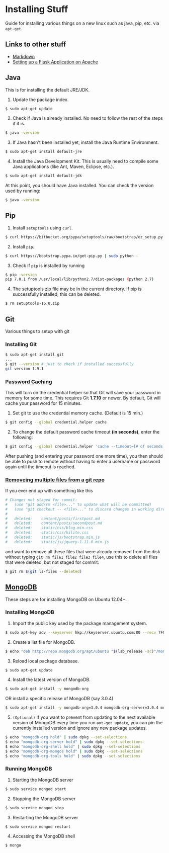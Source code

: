 # Installing Stuff
Guide for installing various things on a new linux such as java, pip, etc. via `apt-get`.

## Links to other stuff
- [Markdown](https://help.github.com/articles/markdown-basics/)
- [Setting up a Flask Application on Apache](https://github.com/PiJoules/FlaskApache)

## Java
This is for installing the default JRE/JDK.

1) Update the package index.
```sh
$ sudo apt-get update
```

2) Check if Java is already installed. No need to follow the rest of the steps if it is.
```sh
$ java -version
```

3) If Java hasn't been installed yet, install the Java Runtime Environment.
```sh
$ sudo apt-get install default-jre
```

4) Install the Java Development Kit. This is usually need to compile some Java applications (like Ant, Maven, Eclipse, etc.).
```sh
$ sudo apt-get install default-jdk
```

At this point, you should have Java installed. You can check the version used by running:
```sh
$ java -version
```

## Pip
1) Install `setuptools` using `curl`.
```sh
$ curl https://bitbucket.org/pypa/setuptools/raw/bootstrap/ez_setup.py | sudo python -
```

2) Install `pip`.
```sh
$ curl https://bootstrap.pypa.io/get-pip.py | sudo python -
```

3) Check if `pip` is installed by running
```sh
$ pip -version
pip 7.0.1 from /usr/local/lib/python2.7/dist-packages (python 2.7)
```

4) The setuptools zip file may be in the current directory. If pip is successfully installed, this can be deleted.
```sh
$ rm setuptools-16.0.zip
```

## Git
Various things to setup with git

### Installing Git
```sh
$ sudo apt-get install git
...
$ git --version # just to check if installed successfully
git version 1.9.1
```

### [Password Caching](https://help.github.com/articles/caching-your-github-password-in-git/)
This will turn on the credential helper so that Git will save your password in memory for some time. This requires Git **1.7.10** or newer. By default, Git will cache your password for 15 minutes.

1) Set git to use the credential memory cache. (Default is 15 min.)
```sh
$ git config --global credential.helper cache
```

2) To change the default password cache timeout **(in seconds)**, enter the following:
```sh
$ git config --global credential.helper 'cache --timeout=[# of seconds]'
```

After pushing (and entering your password one more time), you then should be able to push to remote without having to enter a username or password again until the timeout is reached.

### [Removeing multiple files from a git repo](http://stackoverflow.com/questions/492558/removing-multiple-files-from-a-git-repo-that-have-already-been-deleted-from-disk)
If you ever end up with something like this
```sh
# Changes not staged for commit:
#   (use "git add/rm <file>..." to update what will be committed)
#   (use "git checkout -- <file>..." to discard changes in working directory)
#
#	deleted:    content/posts/firstpost.md
#	deleted:    content/posts/secondpost.md
#	deleted:    static/css/blog.min.css
#	deleted:    static/css/hilite.css
#	deleted:    static/js/bootstrap.min.js
#	deleted:    static/js/jquery-1.11.0.min.js
```
and want to remove all these files that were already removed from the disk without typing `git rm file1 file2 file3 file4`, use this to delete all files that were deleted, but not staged for commit:
```sh
$ git rm $(git ls-files --deleted)  
```

## [MongoDB](http://docs.mongodb.org/manual/tutorial/install-mongodb-on-ubuntu/)
These steps are for installing MongoDB on Ubuntu 12.04+.

### Installing MongoDB
1) Import the public key used by the package management system.
```sh
$ sudo apt-key adv --keyserver hkp://keyserver.ubuntu.com:80 --recv 7F0CEB10
```

2) Create a list file for MongoDB.
```sh
$ echo "deb http://repo.mongodb.org/apt/ubuntu "$(lsb_release -sc)"/mongodb-org/3.0 multiverse" | sudo tee /etc/apt/sources.list.d/mongodb-org-3.0.list
```

3) Reload local package database.
```sh
$ sudo apt-get update
```

4) Install the latest version of MongoDB.
```sh
$ sudo apt-get install -y mongodb-org
```
OR install a specific release of MongoDB (say 3.0.4)
```sh
$ sudo apt-get install -y mongodb-org=3.0.4 mongodb-org-server=3.0.4 mongodb-org-shell=3.0.4 mongodb-org-mongos=3.0.4 mongodb-org-tools=3.0.4
```

5) `(Optional)` If you want to prevent from updating to the next available version of MongoDB every time you run `aot-get update`, you can pin the currently installed version and ignore any new package updates.
```sh
$ echo "mongodb-org hold" | sudo dpkg --set-selections
$ echo "mongodb-org-server hold" | sudo dpkg --set-selections
$ echo "mongodb-org-shell hold" | sudo dpkg --set-selections
$ echo "mongodb-org-mongos hold" | sudo dpkg --set-selections
$ echo "mongodb-org-tools hold" | sudo dpkg --set-selections
```

### Running MongoDB
1) Starting the MongoDB server
```sh
$ sudo service mongod start
```

2) Stopping the MongoDB server
```sh
$ sudo service mongod stop
```

3) Restarting the MongoDB server
```sh
$ sudo service mongod restart
```

4) Accessing the MongoDB shell
```sh
$ mongo
```
